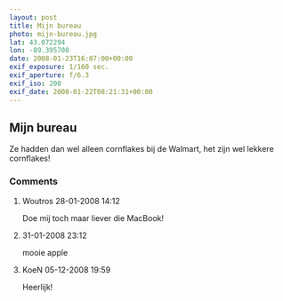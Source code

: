 ```yaml
---
layout: post
title: Mijn bureau
photo: mijn-bureau.jpg
lat: 43.072294
lon: -89.395708
date: 2008-01-23T16:07:00+00:00
exif_exposure: 1/160 sec.
exif_aperture: f/6.3
exif_iso: 200
exif_date: 2008-01-22T08:21:31+00:00
---
```


## Mijn bureau

<p>Ze hadden dan wel alleen cornflakes bij de Walmart, het zijn wel lekkere cornflakes!</p>

<h3>Comments</h3>
<ol id="comments">
  <li>
    <span class="name">Woutros</span>
    <span class="date">28-01-2008 14:12</span>
    <p>Doe mij toch maar liever die MacBook!</p>
  </li>
  <li>
    <span class="name"></span>
    <span class="date">31-01-2008 23:12</span>
    <p>mooie apple</p>
  </li>
  <li>
    <span class="name">KoeN</span>
    <span class="date">05-12-2008 19:59</span>
    <p>Heerlijk!</p>
  </li>
</ol>
